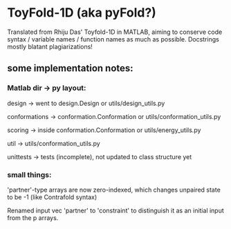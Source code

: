 # ToyFold-1D (aka pyFold?)

Translated from Rhiju Das' Toyfold-1D in MATLAB, aiming to conserve code syntax / variable names / function names as much as possible. Docstrings mostly blatant plagiarizations!

## some implementation notes:

### Matlab dir -> py layout:

design -> went to design.Design or utils/design_utils.py

conformations -> conformation.Conformation or utils/conformation_utils.py

scoring -> inside conformation.Conformation or utils/energy_utils.py

util -> utils/conformation_utils.py

unittests -> tests (incomplete), not updated to class structure yet

### small things:

'partner'-type arrays are now zero-indexed, which changes unpaired state to be -1 (like Contrafold syntax)

Renamed input vec 'partner' to 'constraint' to distinguish it as an initial input from the p arrays.

